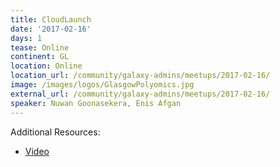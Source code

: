 ```yaml
---
title: CloudLaunch
date: '2017-02-16'
days: 1
tease: Online
continent: GL
location: Online
location_url: /community/galaxy-admins/meetups/2017-02-16/
image: /images/logos/GlasgowPolyomics.jpg
external_url: /community/galaxy-admins/meetups/2017-02-16/
speaker: Nuwan Goonasekera, Enis Afgan
---
```


Additional Resources:
- [Video](https://connect.johnshopkins.edu/p8t92n1zw9q)


